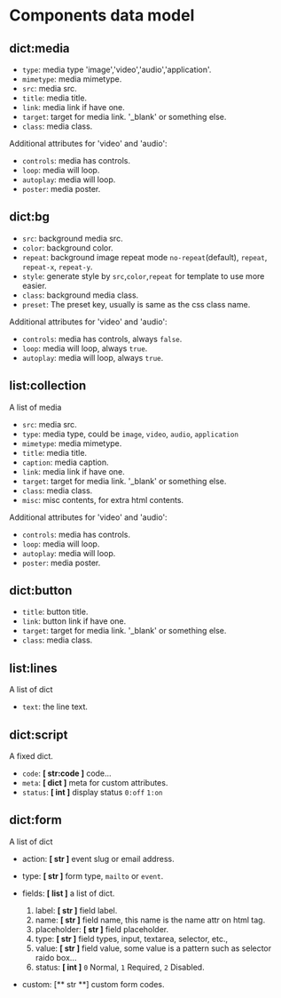 # Components data model


## dict:media

* `type`: media type 'image','video','audio','application'.
* `mimetype`: media mimetype.
* `src`: media src.
* `title`: media title.
* `link`: media link if have one.
* `target`: target for media link. '\_blank' or something else.
* `class`: media class.

Additional attributes for 'video' and 'audio':

* `controls`: media has controls.
* `loop`: media will loop.
* `autoplay`: media will loop.
* `poster`: media poster.

## dict:bg

* `src`: background media src.
* `color`: background color.
* `repeat`: background image repeat mode `no-repeat`(default), `repeat`, `repeat-x`, `repeat-y`.
* `style`: generate style by `src`,`color`,`repeat` for template to use more easier.
* `class`: background media class.
* `preset`: The preset key, usually is same as the css class name.

Additional attributes for 'video' and 'audio':

* `controls`: media has controls, always `false`.
* `loop`: media will loop, always `true`.
* `autoplay`: media will loop, always `true`.

## list:collection

A list of media

* `src`: media src.
* `type`: media type, could be `image`, `video`, `audio`, `application`
* `mimetype`: media mimetype.
* `title`: media title.
* `caption`: media caption.
* `link`: media link if have one.
* `target`: target for media link. '\_blank' or something else.
* `class`: media class.
* `misc`: misc contents, for extra html contents.

Additional attributes for 'video' and 'audio':

* `controls`: media has controls.
* `loop`: media will loop.
* `autoplay`: media will loop.
* `poster`: media poster.

## dict:button

* `title`: button title.
* `link`: button link if have one.
* `target`: target for media link. '\_blank' or something else.
* `class`: media class.

## list:lines

A list of dict

* `text`: the line text.


## dict:script

A fixed dict.

* `code`: **[ str:code ]** code...
* `meta`: **[ dict ]** meta for custom attributes.
* `status`: **[ int ]** display status `0:off` `1:on`


## dict:form

A list of dict

* action: **[ str ]** event slug or email address.
* type: **[ str ]** form type, `mailto` or `event`.
* fields: **[ list ]** a list of dict.
  1. label: **[ str ]** field label.
  2. name: **[ str ]** field name, this name is the name attr on html tag.
  3. placeholder: **[ str ]** field placeholder.
  4. type: **[ str ]** field types, input, textarea, selector, etc.,
  5. value: **[ str ]** field value, some value is a pattern such as selector raido box...
  6. status: **[ int ]** `0` Normal, `1` Required, `2` Disabled.
  
* custom: [** str **] custom form codes.
